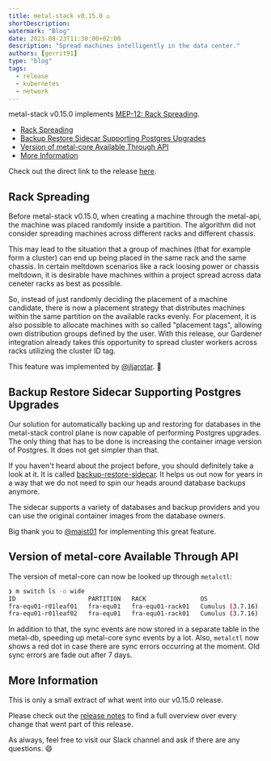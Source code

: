 ```yaml
---
title: metal-stack v0.15.0 ⚖
shortDescription:
watermark: "Blog"
date: 2023-08-23T11:30:00+02:00
description: "Spread machines intelligently in the data center."
authors: [gerrit91]
type: "blog"
tags:
  - release
  - kubernetes
  - network
---
```


metal-stack v0.15.0 implements [MEP-12: Rack Spreading](https://docs.metal-stack.io/stable/development/proposals/MEP12/README/).

<!-- truncate -->

- [Rack Spreading](#rack-spreading)
- [Backup Restore Sidecar Supporting Postgres Upgrades](#backup-restore-sidecar-supporting-postgres-upgrades)
- [Version of metal-core Available Through API](#version-of-metal-core-available-through-api)
- [More Information](#more-information)

Check out the direct link to the release [here](https://github.com/metal-stack/releases/releases/tag/v0.15.0).

## Rack Spreading

Before metal-stack v0.15.0, when creating a machine through the metal-api, the machine was placed randomly inside a partition. The algorithm did not consider spreading machines across different racks and different chassis.

This may lead to the situation that a group of machines (that for example form a cluster) can end up being placed in the same rack and the same chassis. In certain meltdown scenarios like a rack loosing power or chassis meltdown, it is desirable have machines within a project spread across data ceneter racks as best as possible.

So, instead of just randomly deciding the placement of a machine candidate, there is now a placement strategy that distributes machines within the same partition on the available racks evenly. For placement, it is also possible to allocate machines with so called "placement tags", allowing own distribution groups defined by the user. With this release, our Gardener integration already takes this opportunity to spread cluster workers across racks utilizing the cluster ID tag.

This feature was implemented by [@iljarotar](https://github.com/iljarotar). 👏

## Backup Restore Sidecar Supporting Postgres Upgrades

Our solution for automatically backing up and restoring for databases in the metal-stack control plane is now capable of performing Postgres upgrades. The only thing that has to be done is increasing the container image version of Postgres. It does not get simpler than that.

If you haven't heard about the project before, you should definitely take a look at it. It is called [backup-restore-sidecar](https://github.com/metal-stack/backup-restore-sidecar). It helps us out now for years in a way that we do not need to spin our heads around database backups anymore.

The sidecar supports a variety of databases and backup providers and you can use the original container images from the database owners.

Big thank you to [@majst01](https://github.com/majst01) for implementing this great feature.

## Version of metal-core Available Through API

The version of metal-core can now be looked up through `metalctl`:

```bash
❯ m switch ls -o wide
ID                    PARTITION   RACK               OS                 METALCORE            IP             MODE          LAST SYNC   SYNC DURATION   LAST SYNC ERROR
fra-equ01-r01leaf01   fra-equ01   fra-equ01-rack01   Cumulus (3.7.16)   v0.9.1 (1d5e42ea)    10.1.253.130   operational   13s         249ms
fra-equ01-r01leaf02   fra-equ01   fra-equ01-rack01   Cumulus (3.7.16)   v0.9.1 (1d5e42ea)    10.1.253.134   operational   12s         315ms
```

In addition to that, the sync events are now stored in a separate table in the metal-db, speeding up metal-core sync events by a lot. Also, `metalctl` now shows a red dot in case there are sync errors occurring at the moment. Old sync errors are fade out after 7 days.

## More Information

This is only a small extract of what went into our v0.15.0 release.

Please check out the [release notes](https://github.com/metal-stack/releases/releases/tag/v0.15.0) to find a full overview over every change that went part of this release.

As always, feel free to visit our Slack channel and ask if there are any questions. 😄

